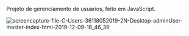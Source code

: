 Projeto de gerenciamento de usuarios, feito em JavaScript.

![screencapture-file-C-Users-36118052019-2N-Desktop-adminUser-master-index-html-2019-12-09-18_46_39](https://user-images.githubusercontent.com/43252661/70475897-558d9900-1ab4-11ea-9fec-05412eae6e66.png)
